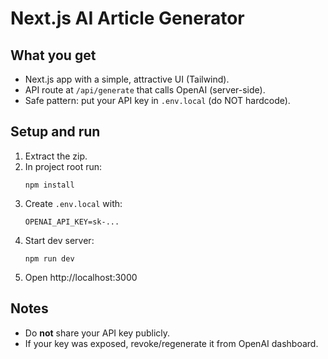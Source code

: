 # Next.js AI Article Generator

## What you get
- Next.js app with a simple, attractive UI (Tailwind).
- API route at `/api/generate` that calls OpenAI (server-side).
- Safe pattern: put your API key in `.env.local` (do NOT hardcode).

## Setup and run
1. Extract the zip.
2. In project root run:
   ```
   npm install
   ```
3. Create `.env.local` with:
   ```
   OPENAI_API_KEY=sk-...
   ```
4. Start dev server:
   ```
   npm run dev
   ```
5. Open http://localhost:3000

## Notes
- Do **not** share your API key publicly.
- If your key was exposed, revoke/regenerate it from OpenAI dashboard.
